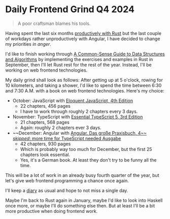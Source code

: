 # Daily Frontend Grind Q4 2024

> A poor craftsman blames his tools.

Having spent the last six months [productively with
Rust](https://github.com/patrickbucher/learning-rust) but the last couple of
workdays rather unproductively with Angular, I have decided to change my
priorities _in anger_.

I'd like to finish working through [A Common-Sense Guide to Data Structures and
Algorithms](https://pragprog.com/titles/jwdsal2/a-common-sense-guide-to-data-structures-and-algorithms-second-edition/)
by implementing the exercises and examples in Rust in September, then I'll let
Rust rest for the rest of the year. Instead, I'll be working on web frontend
technologies.

My daily grind shall look as follows: After getting up at 5 o'clock, rowing for 10 kilometers, and taking a shower, I'd like to spend the time between 6:30 and 7:30 A.M. with a book on web frontend technologies. Here's my choice:

- October: JavaScript with [Eloquent JavaScript, 4th Edition](https://nostarch.com/eloquent-javascript-4th-edition)
    - 22 chapters, 456 pages
    - I have to work through roughly 2 chapters every 3 days.
- November: TypeScript with [Essential TypeScript 5, 3rd
  Edition](https://www.manning.com/books/essential-typescript-5-third-edition)
    - 21 chapters, 568 pages
    - Again: roughly 2 chapters ever 3 days.
- ~~December: Angular with [Angular. Das große Praxisbuch, 4~~ _skipped_: more time for TypeScript needed
  Ausgabe](https://angular-buch.com/)
    - 42 chapters, 930 pages
    - Which is probably way too much for December, but the first 25 chapters
      look essential.
    - Yes, it's a German book. At least they don't try to be funny all the time.

This will be a lot of work in an already busy fourth quarter of the year, but
let's give web frontend programming a chance once again.

I'll keep a [diary](diary.md) as usual and hope to not miss a single day.

Maybe I'm back to Rust again in January, maybe I'd like to look into Haskell
once more, or maybe I'll do something else then. But at least I'll be a bit more
productive when doing frontend work.
